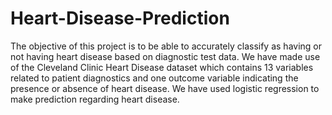 # Heart-Disease-Prediction

The objective of this project is to be able to accurately classify as having or not having heart disease based on diagnostic test data. We have made use of the Cleveland Clinic Heart Disease dataset which contains 13 variables related to patient diagnostics and one outcome variable indicating the presence or absence of heart disease. We have used logistic regression to make prediction regarding heart disease.
